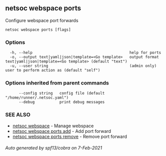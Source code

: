 ## netsoc webspace ports

Configure webspace port forwards

```
netsoc webspace ports [flags]
```

### Options

```
  -h, --help                                           help for ports
  -o, --output text|yaml|json|template=<Go template>   output format text|yaml|json|template=<Go template> (default "text")
  -u, --user string                                    (admin only) user to perform action as (default "self")
```

### Options inherited from parent commands

```
      --config string   config file (default "/home/runner/.netsoc.yaml")
      --debug           print debug messages
```

### SEE ALSO

* [netsoc webspace](netsoc_webspace.md)	 - Manage webspace
* [netsoc webspace ports add](netsoc_webspace_ports_add.md)	 - Add port forward
* [netsoc webspace ports remove](netsoc_webspace_ports_remove.md)	 - Remove port forward

###### Auto generated by spf13/cobra on 7-Feb-2021
